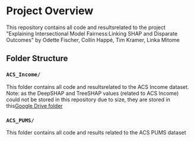 # Project Overview

This repository contains all code and resultsrelated to the project "Explaining Intersectional Model Fairness:Linking SHAP and Disparate Outcomes" 
by Odette Fischer, Collin Happé, Tim Kramer, Linka Mitome

## Folder Structure

### `ACS_Income/`
This folder contains all code and resultsrelated to the ACS Income dataset. 
Note: as the DeepSHAP and TreeSHAP values (related to ACS Income) could not be stored in this repository due to size, they are stored in this[Google Drive folder](https://drive.google.com/drive/folders/161twp_pvOqjHx63WlUHKeBPZ2L93aZnm?usp=sharing)

### `ACS_PUMS/`
This folder contains all code and results related to the ACS PUMS dataset
